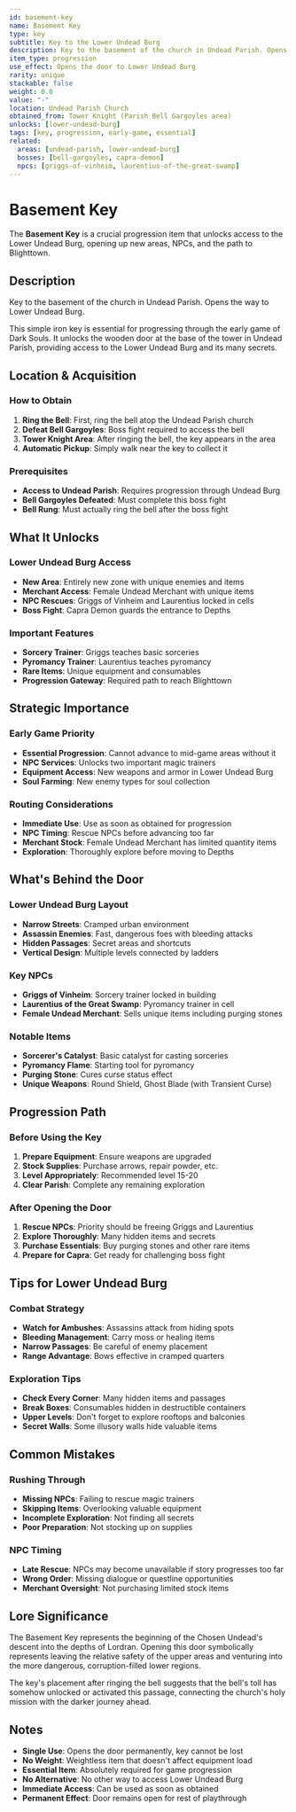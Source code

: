 ```yaml
---
id: basement-key
name: Basement Key
type: key
subtitle: Key to the Lower Undead Burg
description: Key to the basement of the church in Undead Parish. Opens the way to Lower Undead Burg.
item_type: progression
use_effect: Opens the door to Lower Undead Burg
rarity: unique
stackable: false
weight: 0.0
value: "-"
location: Undead Parish Church
obtained_from: Tower Knight (Parish Bell Gargoyles area)
unlocks: [lower-undead-burg]
tags: [key, progression, early-game, essential]
related:
  areas: [undead-parish, lower-undead-burg]
  bosses: [bell-gargoyles, capra-demon]
  npcs: [griggs-of-vinheim, laurentius-of-the-great-swamp]
---
```


# Basement Key

The **Basement Key** is a crucial progression item that unlocks access to the Lower Undead Burg, opening up new areas, NPCs, and the path to Blighttown.

## Description

Key to the basement of the church in Undead Parish. Opens the way to Lower Undead Burg.

This simple iron key is essential for progressing through the early game of Dark Souls. It unlocks the wooden door at the base of the tower in Undead Parish, providing access to the Lower Undead Burg and its many secrets.

## Location & Acquisition

### How to Obtain
1. **Ring the Bell**: First, ring the bell atop the Undead Parish church
2. **Defeat Bell Gargoyles**: Boss fight required to access the bell
3. **Tower Knight Area**: After ringing the bell, the key appears in the area
4. **Automatic Pickup**: Simply walk near the key to collect it

### Prerequisites
- **Access to Undead Parish**: Requires progression through Undead Burg
- **Bell Gargoyles Defeated**: Must complete this boss fight
- **Bell Rung**: Must actually ring the bell after the boss fight

## What It Unlocks

### Lower Undead Burg Access
- **New Area**: Entirely new zone with unique enemies and items
- **Merchant Access**: Female Undead Merchant with unique items
- **NPC Rescues**: Griggs of Vinheim and Laurentius locked in cells
- **Boss Fight**: Capra Demon guards the entrance to Depths

### Important Features
- **Sorcery Trainer**: Griggs teaches basic sorceries
- **Pyromancy Trainer**: Laurentius teaches pyromancy
- **Rare Items**: Unique equipment and consumables
- **Progression Gateway**: Required path to reach Blighttown

## Strategic Importance

### Early Game Priority
- **Essential Progression**: Cannot advance to mid-game areas without it
- **NPC Services**: Unlocks two important magic trainers
- **Equipment Access**: New weapons and armor in Lower Undead Burg
- **Soul Farming**: New enemy types for soul collection

### Routing Considerations
- **Immediate Use**: Use as soon as obtained for progression
- **NPC Timing**: Rescue NPCs before advancing too far
- **Merchant Stock**: Female Undead Merchant has limited quantity items
- **Exploration**: Thoroughly explore before moving to Depths

## What's Behind the Door

### Lower Undead Burg Layout
- **Narrow Streets**: Cramped urban environment
- **Assassin Enemies**: Fast, dangerous foes with bleeding attacks
- **Hidden Passages**: Secret areas and shortcuts
- **Vertical Design**: Multiple levels connected by ladders

### Key NPCs
- **Griggs of Vinheim**: Sorcery trainer locked in building
- **Laurentius of the Great Swamp**: Pyromancy trainer in cell
- **Female Undead Merchant**: Sells unique items including purging stones

### Notable Items
- **Sorcerer's Catalyst**: Basic catalyst for casting sorceries
- **Pyromancy Flame**: Starting tool for pyromancy
- **Purging Stone**: Cures curse status effect
- **Unique Weapons**: Round Shield, Ghost Blade (with Transient Curse)

## Progression Path

### Before Using the Key
1. **Prepare Equipment**: Ensure weapons are upgraded
2. **Stock Supplies**: Purchase arrows, repair powder, etc.
3. **Level Appropriately**: Recommended level 15-20
4. **Clear Parish**: Complete any remaining exploration

### After Opening the Door
1. **Rescue NPCs**: Priority should be freeing Griggs and Laurentius
2. **Explore Thoroughly**: Many hidden items and secrets
3. **Purchase Essentials**: Buy purging stones and other rare items
4. **Prepare for Capra**: Get ready for challenging boss fight

## Tips for Lower Undead Burg

### Combat Strategy
- **Watch for Ambushes**: Assassins attack from hiding spots
- **Bleeding Management**: Carry moss or healing items
- **Narrow Passages**: Be careful of enemy placement
- **Range Advantage**: Bows effective in cramped quarters

### Exploration Tips
- **Check Every Corner**: Many hidden items and passages
- **Break Boxes**: Consumables hidden in destructible containers
- **Upper Levels**: Don't forget to explore rooftops and balconies
- **Secret Walls**: Some illusory walls hide valuable items

## Common Mistakes

### Rushing Through
- **Missing NPCs**: Failing to rescue magic trainers
- **Skipping Items**: Overlooking valuable equipment
- **Incomplete Exploration**: Not finding all secrets
- **Poor Preparation**: Not stocking up on supplies

### NPC Timing
- **Late Rescue**: NPCs may become unavailable if story progresses too far
- **Wrong Order**: Missing dialogue or questline opportunities
- **Merchant Oversight**: Not purchasing limited stock items

## Lore Significance

The Basement Key represents the beginning of the Chosen Undead's descent into the depths of Lordran. Opening this door symbolically represents leaving the relative safety of the upper areas and venturing into the more dangerous, corruption-filled lower regions.

The key's placement after ringing the bell suggests that the bell's toll has somehow unlocked or activated this passage, connecting the church's holy mission with the darker journey ahead.

## Notes

- **Single Use**: Opens the door permanently, key cannot be lost
- **No Weight**: Weightless item that doesn't affect equipment load
- **Essential Item**: Absolutely required for game progression
- **No Alternative**: No other way to access Lower Undead Burg
- **Immediate Access**: Can be used as soon as obtained
- **Permanent Effect**: Door remains open for rest of playthrough